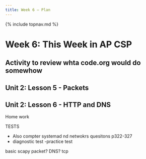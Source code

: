 ```yaml
---
title: Week 6 — Plan
---
```

{% include topnav.md %}

# Week 6: This Week in AP CSP
## Activity to review whta code.org would do somewhow



## Unit 2: Lesson 5 - Packets
## Unit 2: Lesson 6 - HTTP and DNS




Home work

TESTS
- Also compter systemad nd netwokrs quesitons p322-327
- diagnostic test
-practice test




basic scapy packet? DNS?
tcp 